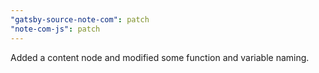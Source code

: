 ```yaml
---
"gatsby-source-note-com": patch
"note-com-js": patch
---
```


Added a content node and modified some function and variable naming.
